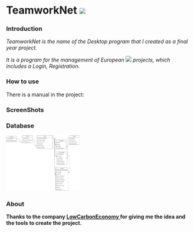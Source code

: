 <H1>TeamworkNet <img with=50 height=50 src="https://media.discordapp.net/attachments/755161452502843504/976448068847288360/TeamWorkNet_Logo.png"> </H1>

<H3>Introduction</H3>

*TeamworkNet is the name of the Desktop program that I created as a final year project.*

*It is a program for the management of European <img with=25 height=25  src="https://user-images.githubusercontent.com/72384490/169325082-ae2c7d7e-e17b-4f7a-9cc5-6e7b1feaa1b3.png">
 projects, which includes a Login, Registration.*
 
 <H3>How to use</H3>
 There is a manual in the project:
 
 <H3>ScreenShots</H3>
 
 <H3>Database</H3>
 <img with=150 height=150 src="https://github.com/Pablo23102013/Proyecto_Practicas/blob/master/Diagram.png">
 <H3>About</H3>
 <strong>Thanks to the company <a href="https://www.lowcarboneconomy.org/">LowCarbonEconomy </a> for giving me the idea and the tools to create the project.</strong>


